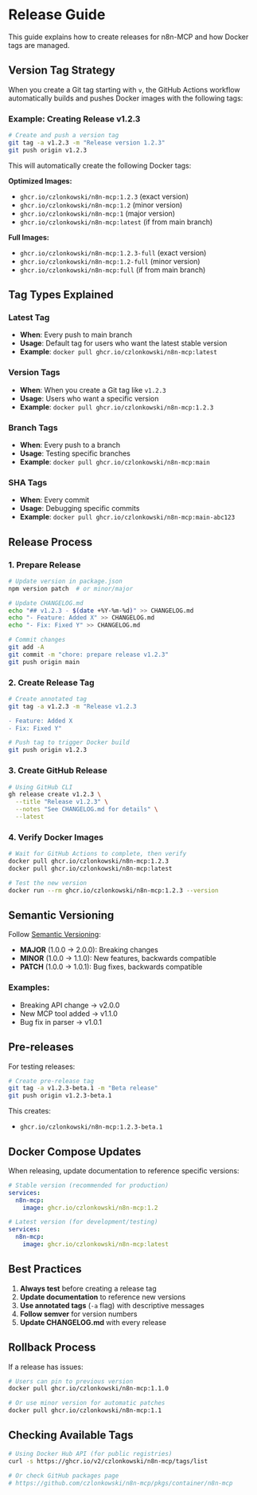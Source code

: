 # Release Guide

This guide explains how to create releases for n8n-MCP and how Docker tags are managed.

## Version Tag Strategy

When you create a Git tag starting with `v`, the GitHub Actions workflow automatically builds and pushes Docker images with the following tags:

### Example: Creating Release v1.2.3

```bash
# Create and push a version tag
git tag -a v1.2.3 -m "Release version 1.2.3"
git push origin v1.2.3
```

This will automatically create the following Docker tags:

**Optimized Images:**
- `ghcr.io/czlonkowski/n8n-mcp:1.2.3` (exact version)
- `ghcr.io/czlonkowski/n8n-mcp:1.2` (minor version)
- `ghcr.io/czlonkowski/n8n-mcp:1` (major version)
- `ghcr.io/czlonkowski/n8n-mcp:latest` (if from main branch)

**Full Images:**
- `ghcr.io/czlonkowski/n8n-mcp:1.2.3-full` (exact version)
- `ghcr.io/czlonkowski/n8n-mcp:1.2-full` (minor version)
- `ghcr.io/czlonkowski/n8n-mcp:full` (if from main branch)

## Tag Types Explained

### Latest Tag
- **When**: Every push to main branch
- **Usage**: Default tag for users who want the latest stable version
- **Example**: `docker pull ghcr.io/czlonkowski/n8n-mcp:latest`

### Version Tags
- **When**: When you create a Git tag like `v1.2.3`
- **Usage**: Users who want a specific version
- **Example**: `docker pull ghcr.io/czlonkowski/n8n-mcp:1.2.3`

### Branch Tags
- **When**: Every push to a branch
- **Usage**: Testing specific branches
- **Example**: `docker pull ghcr.io/czlonkowski/n8n-mcp:main`

### SHA Tags
- **When**: Every commit
- **Usage**: Debugging specific commits
- **Example**: `docker pull ghcr.io/czlonkowski/n8n-mcp:main-abc123`

## Release Process

### 1. Prepare Release
```bash
# Update version in package.json
npm version patch  # or minor/major

# Update CHANGELOG.md
echo "## v1.2.3 - $(date +%Y-%m-%d)" >> CHANGELOG.md
echo "- Feature: Added X" >> CHANGELOG.md
echo "- Fix: Fixed Y" >> CHANGELOG.md

# Commit changes
git add -A
git commit -m "chore: prepare release v1.2.3"
git push origin main
```

### 2. Create Release Tag
```bash
# Create annotated tag
git tag -a v1.2.3 -m "Release v1.2.3

- Feature: Added X
- Fix: Fixed Y"

# Push tag to trigger Docker build
git push origin v1.2.3
```

### 3. Create GitHub Release
```bash
# Using GitHub CLI
gh release create v1.2.3 \
  --title "Release v1.2.3" \
  --notes "See CHANGELOG.md for details" \
  --latest
```

### 4. Verify Docker Images
```bash
# Wait for GitHub Actions to complete, then verify
docker pull ghcr.io/czlonkowski/n8n-mcp:1.2.3
docker pull ghcr.io/czlonkowski/n8n-mcp:latest

# Test the new version
docker run --rm ghcr.io/czlonkowski/n8n-mcp:1.2.3 --version
```

## Semantic Versioning

Follow [Semantic Versioning](https://semver.org/):

- **MAJOR** (1.0.0 → 2.0.0): Breaking changes
- **MINOR** (1.0.0 → 1.1.0): New features, backwards compatible
- **PATCH** (1.0.0 → 1.0.1): Bug fixes, backwards compatible

### Examples:
- Breaking API change → v2.0.0
- New MCP tool added → v1.1.0
- Bug fix in parser → v1.0.1

## Pre-releases

For testing releases:
```bash
# Create pre-release tag
git tag -a v1.2.3-beta.1 -m "Beta release"
git push origin v1.2.3-beta.1
```

This creates:
- `ghcr.io/czlonkowski/n8n-mcp:1.2.3-beta.1`

## Docker Compose Updates

When releasing, update documentation to reference specific versions:

```yaml
# Stable version (recommended for production)
services:
  n8n-mcp:
    image: ghcr.io/czlonkowski/n8n-mcp:1.2

# Latest version (for development/testing)
services:
  n8n-mcp:
    image: ghcr.io/czlonkowski/n8n-mcp:latest
```

## Best Practices

1. **Always test** before creating a release tag
2. **Update documentation** to reference new versions
3. **Use annotated tags** (`-a` flag) with descriptive messages
4. **Follow semver** for version numbers
5. **Update CHANGELOG.md** with every release

## Rollback Process

If a release has issues:

```bash
# Users can pin to previous version
docker pull ghcr.io/czlonkowski/n8n-mcp:1.1.0

# Or use minor version for automatic patches
docker pull ghcr.io/czlonkowski/n8n-mcp:1.1
```

## Checking Available Tags

```bash
# Using Docker Hub API (for public registries)
curl -s https://ghcr.io/v2/czlonkowski/n8n-mcp/tags/list

# Or check GitHub packages page
# https://github.com/czlonkowski/n8n-mcp/pkgs/container/n8n-mcp
```